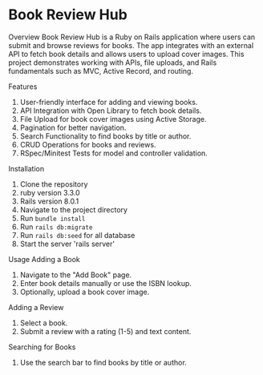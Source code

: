 
# Book Review Hub
Overview
Book Review Hub is a Ruby on Rails application where users can submit and browse reviews for books. The app integrates with an external API to fetch book details and allows users to upload cover images. This project demonstrates working with APIs, file uploads, and Rails fundamentals such as MVC, Active Record, and routing.

Features
1. User-friendly interface for adding and viewing books.
2. API Integration with Open Library to fetch book details. 
3. File Upload for book cover images using Active Storage.
4. Pagination for better navigation.
5. Search Functionality to find books by title or author.
6. CRUD Operations for books and reviews.
7. RSpec/Minitest Tests for model and controller validation.

Installation
1. Clone the repository
2. ruby version 3.3.0
3. Rails version 8.0.1
4. Navigate to the project directory
5. Run `bundle install`
6. Run `rails db:migrate`
7. Run `rails db:seed` for all database
8. Start the server 'rails server'

Usage
Adding a Book
1. Navigate to the "Add Book" page.
2. Enter book details manually or use the ISBN lookup.
3. Optionally, upload a book cover image.

Adding a Review
1. Select a book.
2. Submit a review with a rating (1-5) and text content.

Searching for Books
1. Use the search bar to find books by title or author.